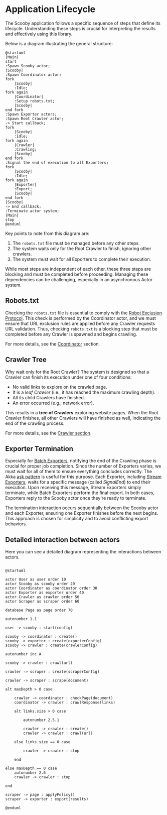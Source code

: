 # Application Lifecycle

The Scooby application follows a specific sequence of steps that define its lifecycle. Understanding these steps is
crucial for interpreting the results and effectively using this library.

Below is a diagram illustrating the general structure:

```plantuml
@startuml
|Main|
start
:Spawn Scooby actor;
|Scooby|
:Spawn Coordinator actor;
fork
    |Scooby|
    :Idle;
fork again
    |Coordinator|
    :Setup robots.txt;
    |Scooby|
end fork
:Spawn Exporter actors;
:Spawn Root Crawler actor;
-> Start callback;
fork
    |Scooby|
    :Idle;
fork again
    |Crawler|
    :Crawling; 
    |Scooby|
end fork
:Signal the end of execution to all Exporters;
fork
    |Scooby|
    :Idle;
fork again
    |Exporter|
    :Export; 
    |Scooby|
end fork
|Scooby|
-> End callback;
:Terminate actor system;
|Main|
stop
@enduml
```

Key points to note from this diagram are:

1. The `robots.txt` file must be managed before any other steps.
2. The system waits only for the Root Crawler to finish, ignoring other crawlers.
3. The system must wait for all Exporters to complete their execution.

While most steps are independent of each other, these three steps are blocking and must be completed before proceeding.
Managing these dependencies can be challenging, especially in an asynchronous Actor system.

## Robots.txt

Checking the `robots.txt` file is essential to comply with
the [Robot Exclusion Protocol](https://en.wikipedia.org/wiki/Robots.txt). This check is performed by the Coordinator
actor, and we must ensure that URL exclusion rules are applied before any Crawler requests URL validation. Thus,
checking `robots.txt` is a blocking step that must be completed before any Crawler is spawned and begins crawling.

For more details, see the [Coordinator](Coordinator.md) section.

## Crawler Tree

Why wait only for the Root Crawler? The system is designed so that a Crawler can finish its execution under one of four
conditions:

* No valid links to explore on the crawled page.
* It is a _leaf Crawler_ (i.e., it has reached the maximum crawling depth).
* All its child Crawlers have finished.
* An error occurred (e.g., network error).

This results in a **tree of Crawlers** exploring website pages. When the Root Crawler finishes, all other Crawlers will
have finished as well, indicating the end of the crawling process.

For more details, see the [Crawler section](Crawler.md).

## Exporter Termination

Especially for [Batch Exporters](Exporter.md#batch-exporters), notifying the end of the Crawling phase is crucial for
proper job completion. Since the number of Exporters varies, we must wait for all of them to ensure everything concludes
correctly. The Akka [ask pattern](https://doc.akka.io/docs/akka/current/stream/operators/Source-or-Flow/ask.html) is
useful for this purpose. Each Exporter, including [Stream Exporters](Exporter.md#stream-exporters), waits for a specific
message (called _SignalEnd_) to end their execution. Upon receiving this message, Stream Exporters simply terminate,
while Batch Exporters perform the final export. In both cases, Exporters reply to the Scooby actor once they're ready to
terminate.

The termination interaction occurs sequentially between the Scooby actor and each Exporter, ensuring one Exporter
finishes before the next begins. This approach is chosen for simplicity and to avoid conflicting export behaviors.

## Detailed interaction between actors

Here you can see a detailed diagram representing the interactions between actors.

```plantuml

@startuml

actor User as user order 10
actor Scooby as scooby order 20
actor Coordinator as coordinator order 30
actor Exporter as exporter order 40
actor Crawler as crawler order 50
actor Scraper as scraper order 60

database Page as page order 70

autonumber 1.1

user -> scooby : start(config)

scooby -> coordinator : create()
scooby -> exporter : create(exporterConfig)
scooby -> crawler : create(crawlerConfig)

autonumber inc A

scooby -> crawler : crawl(url)

crawler -> scraper : create(scraperConfig)

crawler -> scraper : scrape(document)

alt maxDepth > 0 case

    crawler -> coordinator : checkPage(document)
    coordinator -> crawler : crawlResponse(links)
    
    alt links.size > 0 case
    
        autonumber 2.5.1
        
        crawler -> crawler : create()
        crawler -> crawler : crawl(url)
    
    else links.size == 0 case
    
        crawler -> crawler : stop
        
    end

else maxDepth == 0 case
    autonumber 2.6
    crawler -> crawler : stop
    
end

scraper -> page : applyPolicy()
scraper -> exporter : export(results)

@enduml

```